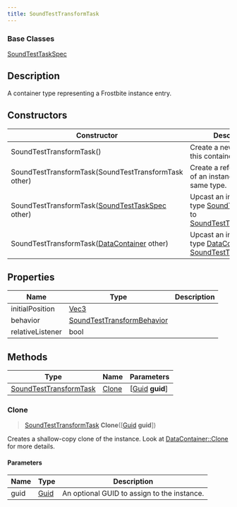 ```yaml
---
title: SoundTestTransformTask
---
```

### Base Classes

[SoundTestTaskSpec](SoundTestTaskSpec)

## Description

A container type representing a Frostbite instance entry.

## Constructors

| Constructor                                                                       | Description                                                                                                                         |
| --------------------------------------------------------------------------------- | ----------------------------------------------------------------------------------------------------------------------------------- |
| SoundTestTransformTask()                                                          | Create a new instance of this container type.                                                                                       |
| SoundTestTransformTask(SoundTestTransformTask other)                              | Create a reference copy of an instance of the same type.                                                                            |
| SoundTestTransformTask([SoundTestTaskSpec](SoundTestTaskSpec) other)              | Upcast an instance of type [SoundTestTaskSpec](SoundTestTaskSpec) to [SoundTestTransformTask](SoundTestTransformTask).              |
| SoundTestTransformTask([DataContainer](/vext/ref/shared/class/datacontainer) other) | Upcast an instance of type [DataContainer](/vext/ref/shared/class/datacontainer) to [SoundTestTransformTask](SoundTestTransformTask). |

## Properties

| Name             | Type                                                     | Description |
| ---------------- | -------------------------------------------------------- | ----------- |
| initialPosition  | [Vec3](/vext/ref/shared/class/vec3)                        |             |
| behavior         | [SoundTestTransformBehavior](SoundTestTransformBehavior) |             |
| relativeListener | bool                                                     |             |

## Methods

| Type                                             | Name            | Parameters                                     |
| ------------------------------------------------ | --------------- | ---------------------------------------------- |
| [SoundTestTransformTask](SoundTestTransformTask) | [Clone](#clone) | \[[Guid](/vext/ref/shared/class/guid) **guid**\] |

### Clone

> [SoundTestTransformTask](SoundTestTransformTask) **Clone**(\[[Guid](/vext/ref/shared/class/guid) **guid**\])

Creates a shallow-copy clone of the instance. Look at [DataContainer::Clone](/vext/ref/shared/class/datacontainer#clone) for more details.

#### Parameters

| Name | Type         | Description                                 |
| ---- | ------------ | ------------------------------------------- |
| guid | [Guid](Guid) | An optional GUID to assign to the instance. |
